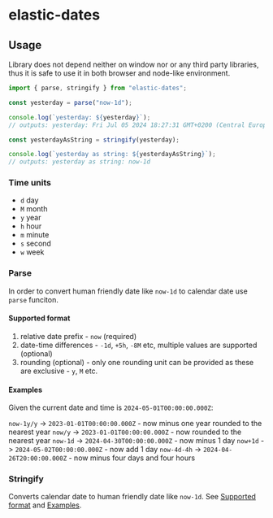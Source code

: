 # elastic-dates

## Usage

Library does not depend neither on window nor or any third party libraries, thus it is safe to use it in both browser and node-like environment.

```typescript
import { parse, stringify } from "elastic-dates";

const yesterday = parse("now-1d");

console.log(`yesterday: ${yesterday}`);
// outputs: yesterday: Fri Jul 05 2024 18:27:31 GMT+0200 (Central European Summer Time)

const yesterdayAsString = stringify(yesterday);

console.log(`yesterday as string: ${yesterdayAsString}`);
// outputs: yesterday as string: now-1d
```

### Time units

- `d` day
- `M` month
- `y` year
- `h` hour
- `m` minute
- `s` second
- `w` week

### Parse

In order to convert human friendly date like `now-1d` to calendar date use `parse` funciton.

#### Supported format

1. relative date prefix - `now` (required)
2. date-time differences - `-1d`, `+5h`, `-8M` etc, multiple values are supported (optional)
3. rounding (optional) - only one rounding unit can be provided as these are exclusive - `y`, `M` etc.

#### Examples

Given the current date and time is `2024-05-01T00:00:00.000Z`:

`now-1y/y` -> `2023-01-01T00:00:00.000Z` - now minus one year rounded to the nearest year
`now/y` -> `2023-01-01T00:00:00.000Z` - now rounded to the nearest year
`now-1d` -> `2024-04-30T00:00:00.000Z` - now minus 1 day
`now+1d` -> `2024-05-02T00:00:00.000Z` - now add 1 day
`now-4d-4h` -> `2024-04-26T20:00:00.000Z` - now minus four days and four hours

### Stringify

Converts calendar date to human friendly date like `now-1d`. See [Supported format](#supported-format) and [Examples](#examples).
